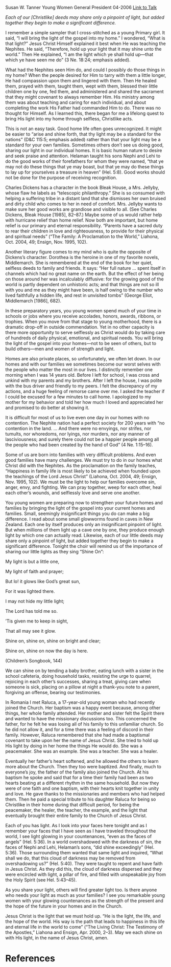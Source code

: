 Susan W. Tanner
Young Women General President
04-2006
[Link to Talk](https://www.churchofjesuschrist.org/study/general-conference/2006/04/i-am-the-light-which-ye-shall-hold-up?lang=eng)

_Each of our [Christlike] deeds may share only a pinpoint of light, but added together they begin to make a significant difference._

I remember a simple sampler that I cross-stitched as a young Primary girl. It said, “I will bring the light of the gospel into my home.” I wondered, “What is that light?” Jesus Christ Himself explained it best when He was teaching the Nephites. He said, “Therefore, hold up your light that it may shine unto the world.” Then He explained, “I am the light which ye shall hold up—that which ye have seen me do” (3 Ne. 18:24; emphasis added).

What had the Nephites seen Him do, and could I possibly do those things in my home? When the people desired for Him to tarry with them a little longer, He had compassion upon them and lingered with them. Then He healed them, prayed with them, taught them, wept with them, blessed their little children one by one, fed them, and administered and shared the sacrament that they might covenant to always remember Him. His ministry among them was about teaching and caring for each individual, and about completing the work His Father had commanded Him to do. There was no thought for Himself. As I learned this, there began for me a lifelong quest to bring His light into my home through selfless, Christlike acts.

This is not an easy task. Good home life often goes unrecognized. It might be easier to “arise and shine forth, that thy light may be a standard for the nations” (D&C 115:5; emphasis added) rather than that your light may be a standard for your own families. Sometimes others don’t see us doing good, sharing our light in our individual homes. It is basic human nature to desire and seek praise and attention. Helaman taught his sons Nephi and Lehi to do the good works of their forefathers for whom they were named, “that ye may not do these things that ye may boast, but that ye may do these things to lay up for yourselves a treasure in heaven” (Hel. 5:8). Good works should not be done for the purpose of receiving recognition.

Charles Dickens has a character in the book Bleak House, a Mrs. Jellyby, whose flaw he labels as “telescopic philanthropy.” She is so consumed with helping a suffering tribe in a distant land that she dismisses her own bruised and dirty child who comes to her in need of comfort. Mrs. Jellyby wants to make sure her good works are grandiose and visible to all. (See Charles Dickens, Bleak House [1985], 82–87.) Maybe some of us would rather help with hurricane relief than home relief. Now both are important, but home relief is our primary and eternal responsibility. “Parents have a sacred duty to rear their children in love and righteousness, to provide for their physical and spiritual needs” (“The Family: A Proclamation to the World,” Liahona, Oct. 2004, 49; Ensign, Nov. 1995, 102).

Another literary figure comes to my mind who is quite the opposite of Dickens’s character. Dorothea is the heroine in one of my favorite novels, Middlemarch. She is remembered at the end of the book for her quiet, selfless deeds to family and friends. It says: “Her full nature … spent itself in channels which had no great name on the earth. But the effect of her being on those around her was incalculably diffusive: for the growing good of the world is partly dependent on unhistoric acts; and that things are not so ill with you and me as they might have been, is half owing to the number who lived faithfully a hidden life, and rest in unvisited tombs” (George Eliot, Middlemarch [1986], 682).



In these preparatory years, you young women spend much of your time in schools or jobs where you receive accolades, honors, awards, ribbons, or trophies. When you move from that stage to young motherhood, there is a dramatic drop-off in outside commendation. Yet in no other capacity is there more opportunity to serve selflessly as Christ would do by taking care of hundreds of daily physical, emotional, and spiritual needs. You will bring the light of the gospel into your homes—not to be seen of others, but to build others—men and women of strength and light.

Homes are also private places, so unfortunately, we often let down. In our homes and with our families we sometimes become our worst selves with the people who matter the most in our lives. I distinctly remember one morning when I was 14 years old. Before I left for school, I was cross and unkind with my parents and my brothers. After I left the house, I was polite with the bus driver and friendly to my peers. I felt the discrepancy of my actions, and a huge feeling of remorse came over me. I asked the teacher if I could be excused for a few minutes to call home. I apologized to my mother for my behavior and told her how much I loved and appreciated her and promised to do better at showing it.

It is difficult for most of us to live even one day in our homes with no contention. The Nephite nation had a perfect society for 200 years with “no contention in the land. … And there were no envyings, nor strifes, nor tumults, nor whoredoms, nor lyings, nor murders, nor any manner of lasciviousness; and surely there could not be a happier people among all the people who had been created by the hand of God” (4 Ne. 1:15–16).

Some of us are born into families with very difficult problems. And even good families have many challenges. We must try to do in our homes what Christ did with the Nephites. As the proclamation on the family teaches, “Happiness in family life is most likely to be achieved when founded upon the teachings of the Lord Jesus Christ” (Liahona, Oct. 2004, 49; Ensign, Nov. 1995, 102). We must be the light to help our families overcome sin, anger, envy, and fighting. We can pray together, weep for each other, heal each other’s wounds, and selflessly love and serve one another.

You young women are preparing now to strengthen your future homes and families by bringing the light of the gospel into your current homes and families. Small, seemingly insignificant things you do can make a big difference. I read about some small glowworms found in caves in New Zealand. Each one by itself produces only an insignificant pinpoint of light. But when millions of them light up a cave one by one, they produce enough light by which one can actually read. Likewise, each of our little deeds may share only a pinpoint of light, but added together they begin to make a significant difference. Tonight the choir will remind us of the importance of sharing our little lights as they sing “Shine On”:





My light is but a little one,

My light of faith and prayer;

But lo! it glows like God’s great sun,

For it was lighted there.





I may not hide my little light;

The Lord has told me so.

’Tis given me to keep in sight,

That all may see it glow.

Shine on, shine on, shine on bright and clear;

Shine on, shine on now the day is here.





(Children’s Songbook, 144)





We can shine on by tending a baby brother, eating lunch with a sister in the school cafeteria, doing household tasks, resisting the urge to quarrel, rejoicing in each other’s successes, sharing a treat, giving care when someone is sick, placing on a pillow at night a thank-you note to a parent, forgiving an offense, bearing our testimonies.

In Romania I met Raluca, a 17-year-old young woman who had recently joined the Church. Her baptism was a happy event because, among other things, her whole family attended. Her mother and sister felt the Spirit there and wanted to have the missionary discussions too. This concerned the father, for he felt he was losing all of his family to this unfamiliar church. So he did not allow it, and for a time there was a feeling of discord in their family. However, Raluca remembered that she had made a baptismal covenant to take upon her the name of Jesus Christ. She tried to hold up His light by doing in her home the things He would do. She was a peacemaker. She was an example. She was a teacher. She was a healer.

Eventually her father’s heart softened, and he allowed the others to learn more about the Church. Then they too were baptized. And finally, much to everyone’s joy, the father of the family also joined the Church. At his baptism he spoke and said that for a time their family had been as two hearts beating at a different rhythm in the same household. But now they were of one faith and one baptism, with their hearts knit together in unity and love. He gave thanks to the missionaries and members who had helped them. Then he paid a special tribute to his daughter Raluca for being so Christlike in their home during that difficult period, for being the peacemaker, the healer, the teacher, the example, and the light that eventually brought their entire family to the Church of Jesus Christ.

Each of you has light. As I look into your faces here tonight and as I remember your faces that I have seen as I have traveled throughout the world, I see light glowing in your countenances, “even as the faces of angels” (Hel. 5:36). In a world overshadowed with the darkness of sin, the faces of Nephi and Lehi, Helaman’s sons, “did shine exceedingly” (Hel. 5:36). Those surrounding them wanted that same light and inquired, “What shall we do, that this cloud of darkness may be removed from overshadowing us?” (Hel. 5:40). They were taught to repent and have faith in Jesus Christ. As they did this, the cloud of darkness dispersed and they were encircled with light, a pillar of fire, and filled with unspeakable joy from the Holy Spirit (see Hel. 5:43–45).

As you share your light, others will find greater light too. Is there anyone who needs your light as much as your families? I see you remarkable young women with your glowing countenances as the strength of the present and the hope of the future in your homes and in the Church.

Jesus Christ is the light that we must hold up. “He is the light, the life, and the hope of the world. His way is the path that leads to happiness in this life and eternal life in the world to come” (“The Living Christ: The Testimony of the Apostles,” Liahona and Ensign, Apr. 2000, 2–3). May we each shine on with His light, in the name of Jesus Christ, amen.

# References
